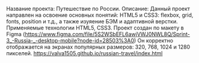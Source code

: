 Название проекта: Путешествие по России. Описание: Данный проект направлен на освоение основных понятий: HTML5 и CSS3: flexbox, grid, fonts, position и т.д., а также изуяение БЭМ и адаптивной верстки. Применяемые технологии HTML5, CSS3. Проект создан по макету в Figma (https://www.figma.com/file/5S2WSbEFL6awjVWJ0NWL8Q/Sprint-3_-Russia-_-desktop-mobile?node-id=28503%3A0) Он корректно отображается на экранах популярных размеров: 320, 768, 1024 и 1280 пикселей. https://valva1505.github.io/russian-travel/index.html
